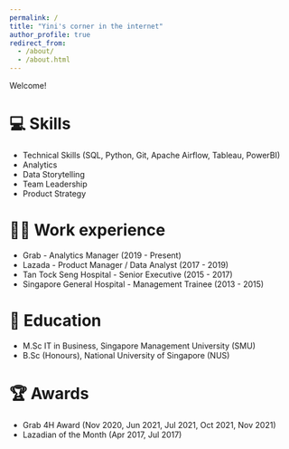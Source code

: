 ```yaml
---
permalink: /
title: "Yini's corner in the internet"
author_profile: true
redirect_from: 
  - /about/
  - /about.html
---
```


Welcome!

:computer: Skills
======
* Technical Skills (SQL, Python, Git, Apache Airflow, Tableau, PowerBI)
* Analytics
* Data Storytelling
* Team Leadership 
* Product Strategy

:woman_technologist: Work experience 
======
* Grab - Analytics Manager (2019 - Present)
* Lazada - Product Manager / Data Analyst (2017 - 2019)
* Tan Tock Seng Hospital - Senior Executive (2015 - 2017)
* Singapore General Hospital - Management Trainee (2013 - 2015)

:school: Education
======
* M.Sc IT in Business, Singapore Management University (SMU)
* B.Sc (Honours), National University of Singapore (NUS)

:trophy: Awards 
======
* Grab 4H Award (Nov 2020, Jun 2021, Jul 2021, Oct 2021, Nov 2021)
* Lazadian of the Month (Apr 2017, Jul 2017)